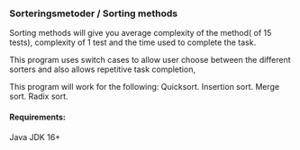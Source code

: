 ### Sorteringsmetoder / Sorting methods

Sorting methods will give you average complexity of the method( of 15 tests), complexity of 1 test and the time used to complete the task.

This program uses switch cases to allow user choose between the different sorters and also allows repetitive task completion,

This program will work for the following:
Quicksort.
Insertion sort.
Merge sort.
Radix sort.


#### Requirements:
Java JDK 16+